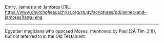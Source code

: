Entry: Jannes and Jambres
URL: https://www.churchofjesuschrist.org/study/scriptures/bd/jannes-and-jambres?lang=eng

---

Egyptian magicians who opposed Moses, mentioned by Paul (2Â Tim. 3:8), but not referred to in the Old Testament.
